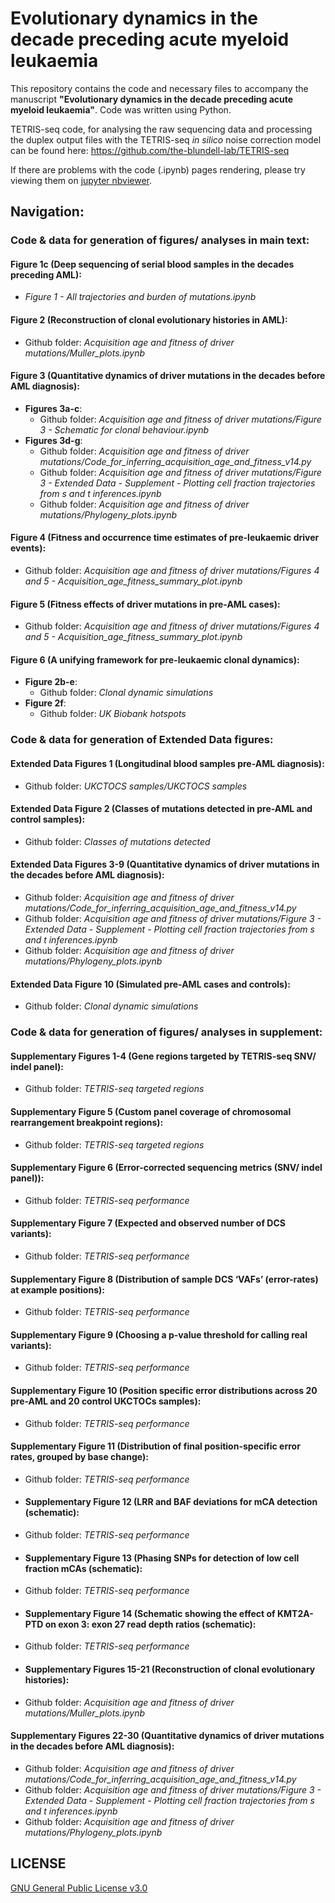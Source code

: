 # Evolutionary dynamics in the decade preceding acute myeloid leukaemia
This repository contains the code and necessary files to accompany the manuscript **"Evolutionary dynamics in the decade preceding acute myeloid leukaemia"**. Code was written using Python. 

TETRIS-seq code, for analysing the raw sequencing data and processing the duplex output files with the TETRIS-seq _in silico_ noise correction model can be found here: https://github.com/the-blundell-lab/TETRIS-seq

If there are problems with the code (.ipynb) pages rendering, please try viewing them on [jupyter nbviewer](https://nbviewer.org/github/the-blundell-lab/preAML_evolutionary_dynamics/tree/main/).

## Navigation:
### Code & data for generation of figures/ analyses in main text:
#### Figure 1c (Deep sequencing of serial blood samples in the decades preceding AML):
- _Figure 1 - All trajectories and burden of mutations.ipynb_

#### Figure 2 (Reconstruction of clonal evolutionary histories in AML):
- Github folder: _Acquisition age and fitness of driver mutations/Muller_plots.ipynb_ 
    
#### Figure 3 (Quantitative dynamics of driver mutations in the decades before AML diagnosis):
- **Figures 3a-c**:
    - Github folder: _Acquisition age and fitness of driver mutations/Figure 3 - Schematic for clonal behaviour.ipynb_
- **Figures 3d-g**:
    - Github folder: _Acquisition age and fitness of driver mutations/Code_for_inferring_acquisition_age_and_fitness_v14.py_
    - Github folder: _Acquisition age and fitness of driver mutations/Figure 3 - Extended Data - Supplement - Plotting cell fraction trajectories from s and t inferences.ipynb_
    - Github folder: _Acquisition age and fitness of driver mutations/Phylogeny_plots.ipynb_ 
    
#### Figure 4 (Fitness and occurrence time estimates of pre-leukaemic driver events):
- Github folder: _Acquisition age and fitness of driver mutations/Figures 4 and 5 - Acquisition_age_fitness_summary_plot.ipynb_
  
#### Figure 5 (Fitness effects of driver mutations in pre-AML cases):
- Github folder: _Acquisition age and fitness of driver mutations/Figures 4 and 5 - Acquisition_age_fitness_summary_plot.ipynb_
  
#### Figure 6 (A unifying framework for pre-leukaemic clonal dynamics):
- **Figure 2b-e**:
    - Github folder: _Clonal dynamic simulations_
- **Figure 2f**:
    - Github folder: _UK Biobank hotspots_

 
### Code & data for generation of Extended Data figures:
#### Extended Data Figures 1 (Longitudinal blood samples pre-AML diagnosis):
- Github folder: _UKCTOCS samples/UKCTOCS samples_
 
#### Extended Data Figure 2 (Classes of mutations detected in pre-AML and control samples):
- Github folder: _Classes of mutations detected_

#### Extended Data Figures 3-9 (Quantitative dynamics of driver mutations in the decades before AML diagnosis):
- Github folder: _Acquisition age and fitness of driver mutations/Code_for_inferring_acquisition_age_and_fitness_v14.py_
- Github folder: _Acquisition age and fitness of driver mutations/Figure 3 - Extended Data - Supplement - Plotting cell fraction trajectories from s and t inferences.ipynb_
- Github folder: _Acquisition age and fitness of driver mutations/Phylogeny_plots.ipynb_ 
 
#### Extended Data Figure 10 (Simulated pre-AML cases and controls):
- Github folder: _Clonal dynamic simulations_


### Code & data for generation of figures/ analyses in supplement:
#### Supplementary Figures 1-4 (Gene regions targeted by TETRIS-seq SNV/ indel panel):
- Github folder: _TETRIS-seq targeted regions_
    
#### Supplementary Figure 5 (Custom panel coverage of chromosomal rearrangement breakpoint regions):
- Github folder: _TETRIS-seq targeted regions_
      
#### Supplementary Figure 6 (Error-corrected sequencing metrics (SNV/ indel panel)):
- Github folder: _TETRIS-seq performance_
      
#### Supplementary Figure 7 (Expected and observed number of DCS variants):
- Github folder: _TETRIS-seq performance_
      
#### Supplementary Figure 8 (Distribution of sample DCS ‘VAFs’ (error-rates) at example positions):
- Github folder: _TETRIS-seq performance_
    
#### Supplementary Figure 9 (Choosing a p-value threshold for calling real variants):
- Github folder: _TETRIS-seq performance_
  
#### Supplementary Figure 10 (Position specific error distributions across 20 pre-AML and 20 control UKCTOCs samples):
- Github folder: _TETRIS-seq performance_

#### Supplementary Figure 11 (Distribution of final position-specific error rates, grouped by base change):
- Github folder: _TETRIS-seq performance_

- #### Supplementary Figure 12 (LRR and BAF deviations for mCA detection (schematic):
- Github folder: _TETRIS-seq performance_

- #### Supplementary Figure 13 (Phasing SNPs for detection of low cell fraction mCAs (schematic):
- Github folder: _TETRIS-seq performance_

- #### Supplementary Figure 14 (Schematic showing the effect of KMT2A-PTD on exon 3: exon 27 read depth ratios (schematic):
- Github folder: _TETRIS-seq performance_

- #### Supplementary Figures 15-21 (Reconstruction of clonal evolutionary histories):
- Github folder: _Acquisition age and fitness of driver mutations/Muller_plots.ipynb_ 

#### Supplementary Figures 22-30 (Quantitative dynamics of driver mutations in the decades before AML diagnosis):
- Github folder: _Acquisition age and fitness of driver mutations/Code_for_inferring_acquisition_age_and_fitness_v14.py_
- Github folder: _Acquisition age and fitness of driver mutations/Figure 3 - Extended Data - Supplement - Plotting cell fraction trajectories from s and t inferences.ipynb_
- Github folder: _Acquisition age and fitness of driver mutations/Phylogeny_plots.ipynb_ 
  
## LICENSE
[GNU General Public License v3.0](https://choosealicense.com/licenses/gpl-3.0/)
